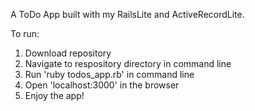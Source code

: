 A ToDo App built with my RailsLite and ActiveRecordLite.

To run:
1) Download repository
2) Navigate to respository directory in command line
3) Run 'ruby todos_app.rb' in command line
4) Open 'localhost:3000' in the browser
5) Enjoy the app!
